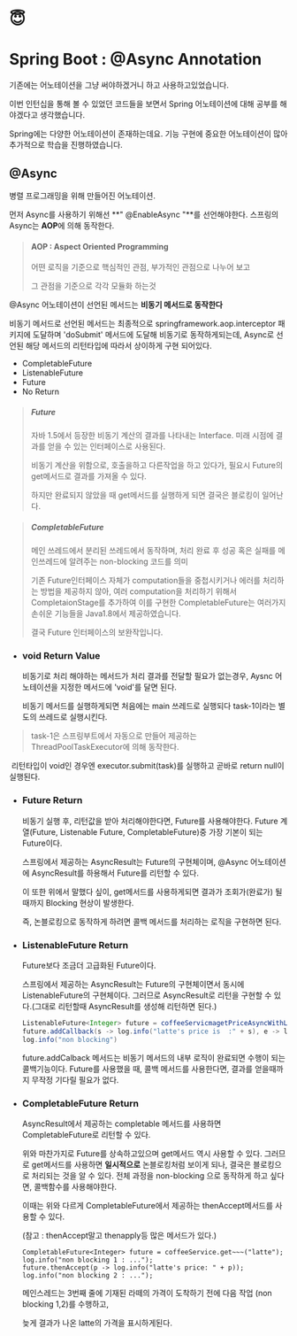 # :innocent:

# Spring Boot : @Async Annotation

기존에는 어노테이션을 그냥 써야하겠거니 하고 사용하고있었습니다.

이번 인턴십을 통해 볼 수 있었던 코드들을 보면서 
Spring 어노테이션에 대해 공부를 해야겠다고 생각했습니다.

Spring에는 다양한 어노테이션이 존재하는데요.
기능 구현에 중요한 어노테이션이 많아 추가적으로 학습을 진행하였습니다.

## @Async

병렬 프로그래밍을 위해 만들어진 어노테이션.

먼저 Async를 사용하기 위해선 **" @EnableAsync "**를 선언해야한다.
스프링의 Async는 **AOP**에 의해 동작한다.

> #### AOP : Aspect Oriented Programming
>
> 어떤 로직을 기준으로 핵심적인 관점, 부가적인 관점으로 나누어 보고
>
> 그 관점을 기준으로 각각 모듈화 하는것

@Async 어노테이션이 선언된 메서드는 **비동기 메서드로 동작한다**

비동기 메서드로 선언된 메서드는 최종적으로
springframework.aop.interceptor 패키지에 도달하며 'doSubmit' 메서드에 도달해
비동기로 동작하게되는데, Async로 선언된 해당 메서드의 리턴타입에 따라서 상이하게 구현 되어있다.

* CompletableFuture
* ListenableFuture
* Future
* No Return

> ##### Future
>
> 자바 1.5에서 등장한 비동기 계산의 결과를 나타내는 Interface.
>미래 시점에 결과를 얻을 수 있는 인터페이스로 사용된다.
> 
>비동기 계산을 위함으로, 호출을하고 다른작업을 하고 있다가, 
> 필요시 Future의 get메서드로 결과를 가져올 수 있다.
>
> 하지만 완료되지 않았을 때 get메서드를 실행하게 되면 결국은 블로킹이 일어난다.

> ##### CompletableFuture
>
> 메인 쓰레드에서 분리된 쓰레드에서 동작하며, 처리 완료 후
>성공 혹은 실패를 메인쓰레드에 알려주는 non-blocking 코드를 의미
> 
>기존 Future인터페이스 자체가 computation들을 중첩시키거나
> 에러를 처리하는 방법을 제공하지 않아, 여러 computation을 처리하기 위해서 
>CompletaionStage를 추가하여 이를 구현한 CompletableFuture는 여러가지 손쉬운 기능들을
> Java1.8에서 제공하였습니다.
>
> 결국 Future 인터페이스의 보완작입니다.

 * ### void Return Value

   비동기로 처리 해야하는 메서드가 처리 결과를 전달할 필요가 없는경우,
Aysnc 어노테이션을 지정한 메서드에 'void'를 달면 된다.

   비동기 메서드를 실행하게되면 처음에는 main 쓰레드로 실행되다
task-1이라는  별도의 쓰레드로 실행시킨다.

> task-1은 스프링부트에서 자동으로 만들어 제공하는 ThreadPoolTaskExecutor에 의해 동작한다.

​      리턴타입이 void인 경우엔 executor.submit(task)를 실행하고 곧바로 return null이 실행된다.

 - ### Future Return

   비동기 실행 후, 리턴값을 받아 처리해야한다면, Future를 사용해야한다.
Future 계열(Future, Listenable Future, CompletableFuture)중 가장 기본이 되는 Future이다.

   스프링에서 제공하는 AsyncResult는 Future의 구현체이며,
@Async 어노테이션에 AsyncResult를 하용해서 Future를 리턴할 수 있다.

   이 또한 위에서 말했다 싶이, get메서드를 사용하게되면 결과가 조회가(완료가) 될 때까지
Blocking 현상이 발생한다.

   즉, 논블로킹으로 동작하게 하려면 콜백 메서드를 처리하는 로직을 구현하면 된다.

 - ### ListenableFuture Return

   Future보다 조금더 고급화된 Future이다. 

   스프링에서 제공하는 AsyncResult는 Future의 구현체이면서 동시에 ListenableFuture의 구현체이다.
   그러므로 AsyncResult로 리턴을 구현할 수 있다.(그대로 리턴할때 AsyncResult를 생성해 리턴하면 된다.)

   ```java
   ListenableFuture<Integer> future = coffeeServicmagetPriceAsyncWithListenableFuture("latte");
   future.addCallback(s -> log.info("latte's price is  :" + s), e -> log.info(e.getMesseage()));
   log.info("non blocking")
   ```

   future.addCalback 메서드는 비동기 메서드의 내부 로직이 완료되면 수행이 되는 콜백기능이다.
   Future를 사용했을 때, 콜백 메서드를 사용한다면, 결과를 얻을때까지 무작정 기다릴 필요가 없다.

 - ### CompletableFuture Return

   AsyncResult에서 제공하는 completable 메서드를 사용하면 CompletableFuture로 리턴할 수 있다.

   위와 마찬가지로 Future를 상속하고있으며 get메서드 역시 사용할 수 있다.
   그러므로 get메서드를 사용하면 **일시적으로** 논블로킹처럼 보이게 되나,
   결국은 블로킹으로 처리되는 것을 알 수 있다.
   전체 과정을 non-blocking 으로 동작하게 하고 싶다면, 콜백함수를 사용해야한다.
   
   이때는 위와 다르게 CompletableFuture에서 제공하는 thenAccept메서드를 사용할 수 있다.
   
   (참고 : thenAccept말고 thenapply등 많은 메서드가 있다.)
   
   ```
   CompletableFuture<Integer> future = coffeeService.get~~~("latte");
   log.info("non blocking 1 : ...");
   future.thenAccept(p -> log.info("latte's price: " + p));
   log.info("non blocking 2 : ...");
   ```
   
   메인스레드는 3번째 줄에 기재된 라떼의 가격이 도착하기 전에 다음 작업 (non blocking 1,2)를 수행하고,
   
   늦게 결과가 나온 latte의 가격을 표시하게된다.
   
   